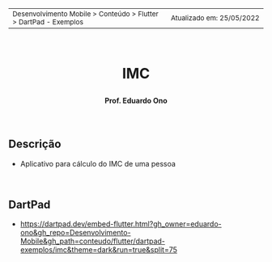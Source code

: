 <table>
<tr>
<td align="left" width="8000">
  <small>Desenvolvimento Mobile > Conteúdo > Flutter > DartPad - Exemplos</small>
</td>
<td align="right">
  <small>Atualizado&nbsp;em:&nbsp;25/05/2022</small>
</td>
</tr>
</table>

<br>

<h1 align="center">

IMC

</h1>

<h4 align="center">
Prof. Eduardo Ono
</h4>

<br>

## Descrição

* Aplicativo para cálculo do IMC de uma pessoa

<br>

## DartPad

* https://dartpad.dev/embed-flutter.html?gh_owner=eduardo-ono&gh_repo=Desenvolvimento-Mobile&gh_path=conteudo/flutter/dartpad-exemplos/imc&theme=dark&run=true&split=75

<br>

